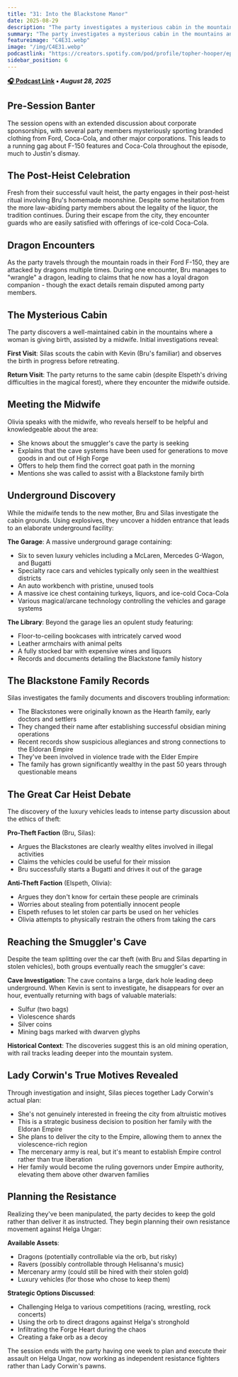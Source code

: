 ```yaml
---
title: "31: Into the Blackstone Manor"
date: 2025-08-29
description: "The party investigates a mysterious cabin in the mountains and discovers an underground garage filled with luxury vehicles, leading to moral dilemmas about theft and corporate allegiances."
summary: "The party investigates a mysterious cabin in the mountains and discovers an underground garage filled with luxury vehicles, leading to moral dilemmas about theft and corporate allegiances."
featureimage: "C4E31.webp"
image: "/img/C4E31.webp"
podcastlink: "https://creators.spotify.com/pod/profile/topher-hooper/episodes/C4E31-August-29-e37q3re"
sidebar_position: 6
---
```


**[🎧 Podcast Link](https://creators.spotify.com/pod/profile/topher-hooper/episodes/C4E31-August-29-e37q3re) • *August 28, 2025***

## Pre-Session Banter

The session opens with an extended discussion about corporate sponsorships, with several party members mysteriously sporting branded clothing from Ford, Coca-Cola, and other major corporations. This leads to a running gag about F-150 features and Coca-Cola throughout the episode, much to Justin's dismay.

## The Post-Heist Celebration

Fresh from their successful vault heist, the party engages in their post-heist ritual involving Bru's homemade moonshine. Despite some hesitation from the more law-abiding party members about the legality of the liquor, the tradition continues. During their escape from the city, they encounter guards who are easily satisfied with offerings of ice-cold Coca-Cola.

## Dragon Encounters

As the party travels through the mountain roads in their Ford F-150, they are attacked by dragons multiple times. During one encounter, Bru manages to "wrangle" a dragon, leading to claims that he now has a loyal dragon companion - though the exact details remain disputed among party members.

## The Mysterious Cabin

The party discovers a well-maintained cabin in the mountains where a woman is giving birth, assisted by a midwife. Initial investigations reveal:

**First Visit**: Silas scouts the cabin with Kevin (Bru's familiar) and observes the birth in progress before retreating.

**Return Visit**: The party returns to the same cabin (despite Elspeth's driving difficulties in the magical forest), where they encounter the midwife outside.

## Meeting the Midwife

Olivia speaks with the midwife, who reveals herself to be helpful and knowledgeable about the area:
- She knows about the smuggler's cave the party is seeking
- Explains that the cave systems have been used for generations to move goods in and out of High Forge
- Offers to help them find the correct goat path in the morning
- Mentions she was called to assist with a Blackstone family birth

## Underground Discovery

While the midwife tends to the new mother, Bru and Silas investigate the cabin grounds. Using explosives, they uncover a hidden entrance that leads to an elaborate underground facility:

**The Garage**: A massive underground garage containing:
- Six to seven luxury vehicles including a McLaren, Mercedes G-Wagon, and Bugatti
- Specialty race cars and vehicles typically only seen in the wealthiest districts
- An auto workbench with pristine, unused tools
- A massive ice chest containing turkeys, liquors, and ice-cold Coca-Cola
- Various magical/arcane technology controlling the vehicles and garage systems

**The Library**: Beyond the garage lies an opulent study featuring:
- Floor-to-ceiling bookcases with intricately carved wood
- Leather armchairs with animal pelts
- A fully stocked bar with expensive wines and liquors
- Records and documents detailing the Blackstone family history

## The Blackstone Family Records

Silas investigates the family documents and discovers troubling information:
- The Blackstones were originally known as the Hearth family, early doctors and settlers
- They changed their name after establishing successful obsidian mining operations
- Recent records show suspicious allegiances and strong connections to the Eldoran Empire
- They've been involved in violence trade with the Elder Empire
- The family has grown significantly wealthy in the past 50 years through questionable means

## The Great Car Heist Debate

The discovery of the luxury vehicles leads to intense party discussion about the ethics of theft:

**Pro-Theft Faction** (Bru, Silas):
- Argues the Blackstones are clearly wealthy elites involved in illegal activities
- Claims the vehicles could be useful for their mission
- Bru successfully starts a Bugatti and drives it out of the garage

**Anti-Theft Faction** (Elspeth, Olivia):
- Argues they don't know for certain these people are criminals
- Worries about stealing from potentially innocent people
- Elspeth refuses to let stolen car parts be used on her vehicles
- Olivia attempts to physically restrain the others from taking the cars

## Reaching the Smuggler's Cave

Despite the team splitting over the car theft (with Bru and Silas departing in stolen vehicles), both groups eventually reach the smuggler's cave:

**Cave Investigation**: The cave contains a large, dark hole leading deep underground. When Kevin is sent to investigate, he disappears for over an hour, eventually returning with bags of valuable materials:
- Sulfur (two bags)
- Violescence shards
- Silver coins
- Mining bags marked with dwarven glyphs

**Historical Context**: The discoveries suggest this is an old mining operation, with rail tracks leading deeper into the mountain system.

## Lady Corwin's True Motives Revealed

Through investigation and insight, Silas pieces together Lady Corwin's actual plan:
- She's not genuinely interested in freeing the city from altruistic motives
- This is a strategic business decision to position her family with the Eldoran Empire
- She plans to deliver the city to the Empire, allowing them to annex the violescence-rich region
- The mercenary army is real, but it's meant to establish Empire control rather than true liberation
- Her family would become the ruling governors under Empire authority, elevating them above other dwarven families

## Planning the Resistance

Realizing they've been manipulated, the party decides to keep the gold rather than deliver it as instructed. They begin planning their own resistance movement against Helga Ungar:

**Available Assets**:
- Dragons (potentially controllable via the orb, but risky)
- Ravers (possibly controllable through Helisanna's music)
- Mercenary army (could still be hired with their stolen gold)
- Luxury vehicles (for those who chose to keep them)

**Strategic Options Discussed**:
- Challenging Helga to various competitions (racing, wrestling, rock concerts)
- Using the orb to direct dragons against Helga's stronghold
- Infiltrating the Forge Heart during the chaos
- Creating a fake orb as a decoy

The session ends with the party having one week to plan and execute their assault on Helga Ungar, now working as independent resistance fighters rather than Lady Corwin's pawns.